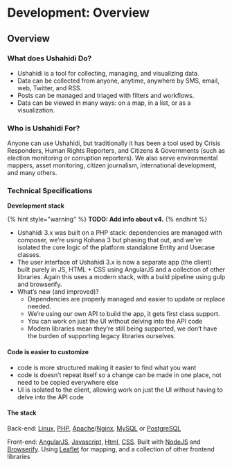 # Development: Overview

## Overview

### What does Ushahidi Do? <a id="what-does-ushahidi-do"></a>

* Ushahidi is a tool for collecting, managing, and visualizing data.
* Data can be collected from anyone, anytime, anywhere by SMS, email, web, Twitter, and RSS.
* Posts can be managed and triaged with filters and workflows.
* Data can be viewed in many ways: on a map, in a list, or as a visualization.

### Who is Ushahidi For? <a id="who-is-ushahidi-for"></a>

Anyone can use Ushahidi, but traditionally it has been a tool used by Crisis Responders, Human Rights Reporters, and Citizens & Governments \(such as election monitoring or corruption reporters\). We also serve environmental mappers, asset monitoring, citizen journalism, international development, and many others.



### Technical Specifications <a id="technical-specifications"></a>

**Development stack**

{% hint style="warning" %}
**TODO: Add info about v4.**
{% endhint %}

* Ushahidi 3.x was built on a PHP stack: dependencies are managed with composer, we’re using Kohana 3 but phasing that out, and we’ve isolated the core logic of the platform standalone Entity and Usecase classes.
* The user interface of Ushahidi 3.x is now a separate app \(the client\) built purely in JS, HTML + CSS using AngularJS and a collection of other libraries. Again this uses a modern stack, with a build pipeline using gulp and browserify.
* What’s new \(and improved\)?
  * Dependencies are properly managed and easier to update or replace needed.
  * We’re using our own API to build the app, it gets first class support. 
  * You can work on just the UI without delving into the API code
  * Modern libraries mean they’re still being supported, we don’t have the burden of supporting legacy libraries ourselves.

#### Code is easier to customize

* code is more structured making it easier to find what you want
* code is doesn’t repeat itself so a change can be made in one place, not need to be copied everywhere else
* UI is isolated to the client, allowing work on just the UI without having to delve into the API code

#### The stack

Back-end: [Linux](http://en.wikipedia.org/wiki/Linux), [PHP](https://php.net/), [Apache](http://httpd.apache.org/)/[Nginx](http://wiki.nginx.org/Main), [MySQL](http://www.mysql.com/) or [PostgreSQL](http://www.postgresql.org/)

Front-end: [AngularJS](https://angularjs.org/), [Javascript](http://en.wikipedia.org/wiki/JavaScript), [Html](http://en.wikipedia.org/wiki/HTML), [CSS](http://en.wikipedia.org/wiki/Cascading_Style_Sheets). Built with [NodeJS](http://nodejs.org/) and [Browserify](http://browserify.org/). Using [Leaflet](http://leafletjs.com/) for mapping, and a collection of other frontend libraries

